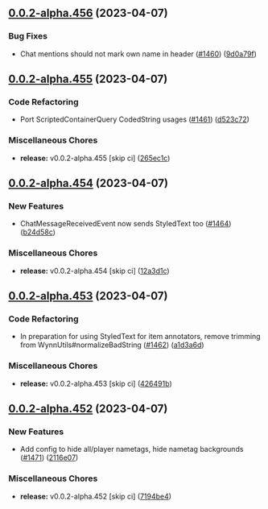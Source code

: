 ## [0.0.2-alpha.456](https://github.com/Wynntils/Artemis/compare/v0.0.2-alpha.455...v0.0.2-alpha.456) (2023-04-07)


### Bug Fixes

* Chat mentions should not mark own name in header ([#1460](https://github.com/Wynntils/Artemis/issues/1460)) ([9d0a79f](https://github.com/Wynntils/Artemis/commit/9d0a79f33fa245981c3b2ddf2787cbb08b0b2d49))

## [0.0.2-alpha.455](https://github.com/Wynntils/Artemis/compare/v0.0.2-alpha.454...v0.0.2-alpha.455) (2023-04-07)


### Code Refactoring

* Port ScriptedContainerQuery CodedString usages ([#1461](https://github.com/Wynntils/Artemis/issues/1461)) ([d523c72](https://github.com/Wynntils/Artemis/commit/d523c728e43b61c4e1382d1e56b5a5db1d73d29d))


### Miscellaneous Chores

* **release:** v0.0.2-alpha.455 [skip ci] ([265ec1c](https://github.com/Wynntils/Artemis/commit/265ec1c96e03b739031568b93ecc8d6de2af0ba8))

## [0.0.2-alpha.454](https://github.com/Wynntils/Artemis/compare/v0.0.2-alpha.453...v0.0.2-alpha.454) (2023-04-07)


### New Features

* ChatMessageReceivedEvent now sends StyledText too ([#1464](https://github.com/Wynntils/Artemis/issues/1464)) ([b24d58c](https://github.com/Wynntils/Artemis/commit/b24d58c9386f1d7b40ff487dd198969e355b0d36))


### Miscellaneous Chores

* **release:** v0.0.2-alpha.454 [skip ci] ([12a3d1c](https://github.com/Wynntils/Artemis/commit/12a3d1c104f4872532c9671fd37f54e7a49b9c73))

## [0.0.2-alpha.453](https://github.com/Wynntils/Artemis/compare/v0.0.2-alpha.452...v0.0.2-alpha.453) (2023-04-07)


### Code Refactoring

* In preparation for using StyledText for item annotators, remove trimming from WynnUtils#normalizeBadString ([#1462](https://github.com/Wynntils/Artemis/issues/1462)) ([a1d3a6d](https://github.com/Wynntils/Artemis/commit/a1d3a6d4b512c11bd44b2d5c1d58712227aec437))


### Miscellaneous Chores

* **release:** v0.0.2-alpha.453 [skip ci] ([426491b](https://github.com/Wynntils/Artemis/commit/426491b5b794254245be4f71bcdc319711f8aee8))

## [0.0.2-alpha.452](https://github.com/Wynntils/Artemis/compare/v0.0.2-alpha.451...v0.0.2-alpha.452) (2023-04-07)


### New Features

* Add config to hide all/player nametags, hide nametag backgrounds ([#1471](https://github.com/Wynntils/Artemis/issues/1471)) ([2116e07](https://github.com/Wynntils/Artemis/commit/2116e07a60d78e694607dfbf1f5321d3b3748ed1))


### Miscellaneous Chores

* **release:** v0.0.2-alpha.452 [skip ci] ([7194be4](https://github.com/Wynntils/Artemis/commit/7194be403457cf88049e0baa0adb5bbb8f33ec85))

